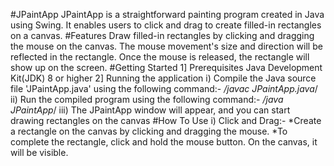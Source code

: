 #JPaintApp
JPaintApp is a straightforward painting program created in Java using Swing. It enables users to click and drag to create filled-in rectangles on a canvas.
#Features
Draw filled-in rectangles by clicking and dragging the mouse on the canvas. The mouse movement's size and direction will be reflected in the rectangle. Once the mouse is released, the rectangle will show up on the screen.
#Getting Started
1] Prerequisites
Java Development Kit(JDK) 8 or higher
2] Running the application
i) Compile the Java source file 'JPaintApp.java' using the following command:-
*/javac JPaintApp.java*/
ii) Run the compiled program using the following command:-
*/java JPaintApp*/
iii) The JPaintApp window will appear, and you can start drawing rectangles on the canvas
#How To Use
i) Click and Drag:-
*Create a rectangle on the canvas by clicking and dragging the mouse.
*To complete the rectangle, click and hold the mouse button. On the canvas, it will be visible.
